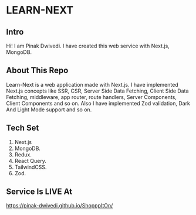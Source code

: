 # LEARN-NEXT

## Intro

Hi! I am Pinak Dwivedi. I have created this web service with Next.js, MongoDB.

## About This Repo

Learn-Next is a web application made with Next.js. I have implemented Next.js concepts like SSR, CSR, Server Side Data Fetching, Client Side Data Fetching, middleware, app router, route handlers, Server Components, Client Components and so on. Also I have implemented Zod validation, Dark And Light Mode support and so on.

## Tech Set

1. Next.js
2. MongoDB.
3. Redux.
4. React Query.
5. TailwindCSS.
6. Zod.

## Service Is LIVE At

https://pinak-dwivedi.github.io/ShopppItOn/
